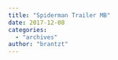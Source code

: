 ```yaml
---
title: "Spiderman Trailer MB"
date: 2017-12-08
categories: 
  - "archives"
author: "brantzt"
---
```



